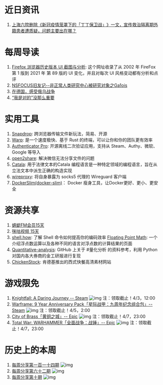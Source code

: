 # 近日资讯

1. [上海六院删除《新冠疫情笼罩下的「丁丁保卫战」​》一文，宣传救治隔离期外籍患者遭质疑，问题主要出在哪？](https://www.zhihu.com/question/525388443)

# 每周导读

1. [Firefox 浏览器历史版本 UI 截图与分析](https://github.com/black7375/Firefox-UI-Fix/wiki/%5BArticle%5D-0.-Firefox-UI-UX-history): 这个网址收录了从 2002 年 FireFox 第 1 版到 2021 年 第 89 版的 UI 变化，并且对每次 UI 风格变动都有分析和点评
2. [NSFOCUS旧友记--非正常人类研究中心被研究对象之Ga1ois](https://mp.weixin.qq.com/s/BTtsAS7hTcIPBHlnyfbIFw)
3. [在德国，感受俄乌战争](https://mp.weixin.qq.com/s/4kMZuGHGzOLbVPJiacFVXw)
4. [“我是对的”没那么重要](https://mp.weixin.qq.com/s/-Cip75QPjQfsbjFfL8brJw)

# 实用工具

1. [Snapdrop](https://github.com/RobinLinus/snapdrop): 跨浏览器传输文件新玩法，简易、开源
2. [Warp](https://www.warp.dev/): 是一个速度极快、基于 Rust 的终端，可以让你和你的团队更有效率
3. [Authenticator Pro](https://github.com/jamie-mh/AuthenticatorPro): 开源离线二次验证应用，支持从 Steam、Authy、微软、Google 等导入
4. [open2share](https://github.com/linesoft2/open2share): 解决微信无法分享文件的问题
5. [Catala](https://catala-lang.org/): 用于法律文本的Catala 编程语言是一种特定领域的编程语言，旨在从立法文本中派生正确的构造实现
6. [wireproxy](https://github.com/octeep/wireproxy): 将自身暴露为 socks5 代理的 Wireguard 客户端
7. [DockerSlim(docker-slim)](https://github.com/docker-slim/docker-slim)： Docker 瘦身工具，让Docker更好、更小、更安全

# 资源共享

1. [蜻蜓FM会员15天](https://bp.qtfm.cn/topic/6232b78418700c133e43c25f/index.html)
2. [咪咕视频 15天](https://m.miguvideo.com/mgs/promotion/provincevml/prd/index.html?pageId=84a75c93c87947e68b6d6fd36a16c0cb&channelId=101700010110174&pwId=19e28ce7bc6a4888b5e4c402f536ab77#/)
3. [shell.how](https://www.shell.how/): 了解 Shell 命令如何提高你的编码效率
[Floating Point Math](0.30000000000000004.com): 一个介绍浮点数运算以及各种不同的语言对浮点数的计算结果的页面
4. [Quantitative-analysis](https://github.com/hugo2046/Quantitative-analysis): GitHub 上关于 #量化分析 的资料参考，利用 Python 对国内各大券商的金工研报进行复现
5. [ChickenStock](https://chickenstock.net/): 肯德基推出的西式快餐高清素材网站

# 游戏限免

1. [Knightfall: A Daring Journey -- Steam](https://store.steampowered.com/app/1911390/Knightfall_A_Daring_Journey/)
![img](http://mmbiz.qpic.cn/sz_mmbiz_png/pDARXZuibAKQyG61THliaqXxicYGL1s8ZHG8BblSJXPRibCSUMM762GS6SKicLunEJYFhKoJhpFTbzXibF1fsJELkictw/0?wx_fmt=png)
注：领取截止！4/3，12:00
2. [Warframe: 9 Year Anniversary Pack「星际战甲：九周年纪念组合包」-- Steam](https://store.steampowered.com/agecheck/app/1925520/)
![img](http://mmbiz.qpic.cn/sz_mmbiz_png/pDARXZuibAKQyG61THliaqXxicYGL1s8ZHGMm8XIBVN9kzmac4yMPXT9jLQXyDgMlwvvRgjnQZic8doJFO8NcbxraA/0?wx_fmt=png)
注：领取截止！4/5，2:00
3. [City of Brass「黄铜之城」-- Epic](https://store.epicgames.com/p/city-of-brass)
![img](http://mmbiz.qpic.cn/sz_mmbiz_png/pDARXZuibAKQyG61THliaqXxicYGL1s8ZHGICOc1gMA0jVDpZzric45YZK95CeWoLEXdsVpoL2V1bjgo9TbiawyxC4g/0?wx_fmt=png)
注：领取截止！4/7，23:00
4. [Total War: WARHAMMER「全面战争：战锤」-- Epic](https://store.epicgames.com/p/total-war-warhammer)
![img](http://mmbiz.qpic.cn/sz_mmbiz_png/pDARXZuibAKQyG61THliaqXxicYGL1s8ZHGU73uSKSzTfZ1jljOL0BzFrFDQ1D92D3hJr633DZUy7IlzhuuLF9BPw/0?wx_fmt=png)
注：领取截止！4/7，23:00

# 历史上的本周

1. [每周分享第一百一十四期](https://mp.weixin.qq.com/s/JSblSdHz2EQQqSrXj-szrg)
![img](https://mmbiz.qpic.cn/sz_mmbiz_jpg/pDARXZuibAKSnPxia33f26cGmUYG64PrD6XHrOUf7VnPzopzPYqqLnA6cwLRYp0tpTzoPpFhkHxRufJib4JAX0pww/640?wx_fmt=jpeg&wxfrom=5&wx_lazy=1&wx_co=1)
2. [每周分享第六十二期](https://mp.weixin.qq.com/s/7dZ2ipKf2EYCDY5ZLzth3A)
![img](https://mmbiz.qpic.cn/sz_mmbiz_jpg/pDARXZuibAKSAQ2B23X5LGbdTKRibLjNE3icGhTh0lJFBYpfEEO2XonOc9bSIkXMotJ5MtuukEjbKpPQKtnyUOQVw/640?wx_fmt=jpeg&wxfrom=5&wx_lazy=1&wx_co=1)
3. [每周分享第十期](https://mp.weixin.qq.com/s/ABFrRVVveaM79MeGqGfClQ)
![img](https://mmbiz.qpic.cn/mmbiz_jpg/pDARXZuibAKRAUiaBNOGySoHiaDMrWFkmHPAeXcToOK4pLbgicyQjWY2wK2cet40jp3g3W1QY0YNMia1ezrM9a8l1cA/640?wx_fmt=jpeg&wxfrom=5&wx_lazy=1&wx_co=1)
